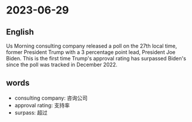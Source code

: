 # 2023-06-29

## English
Us Morning consulting company released
a poll on the 27th local time, former
President Trump with a 3 percentage point
lead, President Joe Biden. This is the first
time Trump's approval rating has 
surpassed Biden's since the poll was
tracked in December 2022.

## words
* consulting company: 咨询公司
* approval rating: 支持率
* surpass: 超过
